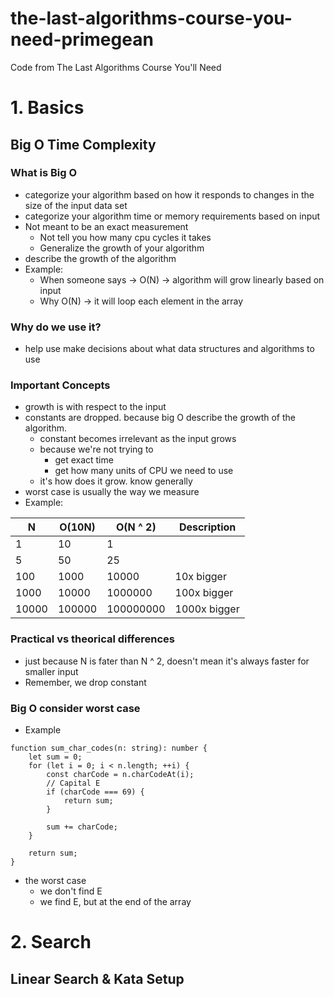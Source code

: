 # the-last-algorithms-course-you-need-primegean
Code from The Last Algorithms Course You'll Need

# 1. Basics

## Big O Time Complexity

### What is Big O
- categorize your algorithm based on how it responds to changes in the size of the input data set
- categorize your algorithm time or memory requirements based on input
- Not meant to be an exact measurement
  - Not tell you how many cpu cycles it takes
  - Generalize the growth of your algorithm
- describe the growth of the algorithm
- Example:
  - When someone says -> O(N) -> algorithm will grow linearly based on input
  - Why O(N) -> it will loop each element in the array

### Why do we use it?
- help use make decisions about what data structures and algorithms to use

### Important Concepts

- growth is with respect to the input
- constants are dropped. because big O describe the growth of the algorithm. 
  - constant becomes irrelevant as the input grows
  - because we're not trying to
    - get exact time
    - get how many units of CPU we need to use
  - it's how does it grow. know generally
- worst case is usually the way we measure
- Example:

| N     | O(10N) | O(N ^ 2)  | Description  |
|-------|--------|-----------|--------------|
| 1     | 10     | 1         |              |
| 5     | 50     | 25        |              |
| 100   | 1000   | 10000     | 10x bigger   |
| 1000  | 10000  | 1000000   | 100x bigger  |
| 10000 | 100000 | 100000000 | 1000x bigger |

### Practical vs theorical differences
- just because N is fater than N ^ 2, doesn't mean it's always faster for smaller input
- Remember, we drop constant 

### Big O consider worst case
- Example

```
function sum_char_codes(n: string): number {
    let sum = 0;
    for (let i = 0; i < n.length; ++i) {
        const charCode = n.charCodeAt(i);
        // Capital E
        if (charCode === 69) {
            return sum;
        }

        sum += charCode;
    }

    return sum;
}
```

- the worst case 
  - we don't find E
  - we find E, but at the end of the array

# 2. Search

## Linear Search & Kata Setup